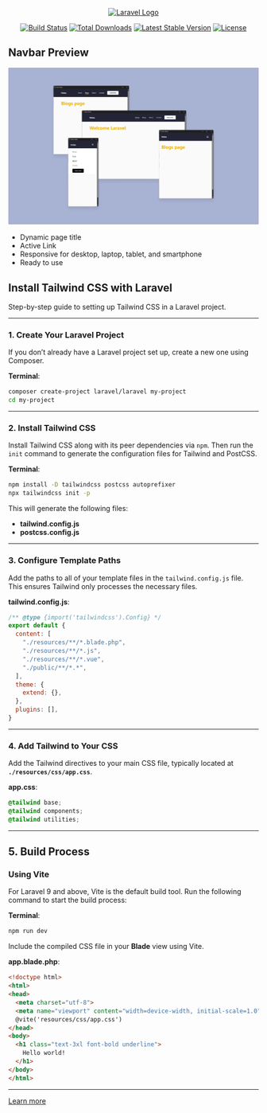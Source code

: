 <p align="center"><a href="https://laravel.com" target="_blank"><img src="https://raw.githubusercontent.com/laravel/art/master/logo-lockup/5%20SVG/2%20CMYK/1%20Full%20Color/laravel-logolockup-cmyk-red.svg" width="400" alt="Laravel Logo"></a></p>

<p align="center">
<a href="https://github.com/laravel/framework/actions"><img src="https://github.com/laravel/framework/workflows/tests/badge.svg" alt="Build Status"></a>
<a href="https://packagist.org/packages/laravel/framework"><img src="https://img.shields.io/packagist/dt/laravel/framework" alt="Total Downloads"></a>
<a href="https://packagist.org/packages/laravel/framework"><img src="https://img.shields.io/packagist/v/laravel/framework" alt="Latest Stable Version"></a>
<a href="https://packagist.org/packages/laravel/framework"><img src="https://img.shields.io/packagist/l/laravel/framework" alt="License"></a>
</p>

## **Navbar Preview**

![alt text](<Group 1000002049 (1).png>)

- Dynamic page title
- Active Link
- Responsive for desktop, laptop, tablet, and smartphone
- Ready to use


## **Install Tailwind CSS with Laravel**  
Step-by-step guide to setting up Tailwind CSS in a Laravel project.

---

### 1. Create Your Laravel Project  
If you don’t already have a Laravel project set up, create a new one using Composer.

**Terminal**:
```bash
composer create-project laravel/laravel my-project
cd my-project
```

---

### 2. Install Tailwind CSS
Install Tailwind CSS along with its peer dependencies via `npm`. Then run the `init` command to generate the configuration files for Tailwind and PostCSS.

**Terminal**:
```bash
npm install -D tailwindcss postcss autoprefixer
npx tailwindcss init -p
```

This will generate the following files:  
- **tailwind.config.js**  
- **postcss.config.js**

---

### 3. Configure Template Paths  
Add the paths to all of your template files in the `tailwind.config.js` file. This ensures Tailwind only processes the necessary files.

**tailwind.config.js**:
```javascript
/** @type {import('tailwindcss').Config} */
export default {
  content: [
    "./resources/**/*.blade.php",
    "./resources/**/*.js",
    "./resources/**/*.vue",
    "./public/**/*.*",
  ],
  theme: {
    extend: {},
  },
  plugins: [],
}
```

---

### 4. Add Tailwind to Your CSS  
Add the Tailwind directives to your main CSS file, typically located at **`./resources/css/app.css`**.

**app.css**:
```css
@tailwind base;
@tailwind components;
@tailwind utilities;
```

---

## 5. Build Process

### **Using Vite**  
For Laravel 9 and above, Vite is the default build tool. Run the following command to start the build process:

**Terminal**:
```bash
npm run dev
```

Include the compiled CSS file in your **Blade** view using Vite.

**app.blade.php**:
```html
<!doctype html>
<html>
<head>
  <meta charset="utf-8">
  <meta name="viewport" content="width=device-width, initial-scale=1.0">
  @vite('resources/css/app.css')
</head>
<body>
  <h1 class="text-3xl font-bold underline">
    Hello world!
  </h1>
</body>
</html>
```

---

<a href="https://tailwindcss.com/docs/guides/laravel">Learn more</a>